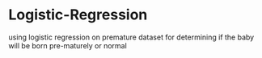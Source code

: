 # Logistic-Regression
using logistic regression on premature dataset for determining if the baby will be born pre-maturely or normal

